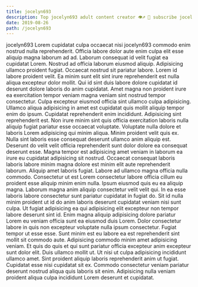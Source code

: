 ```yaml
---
title: jocelyn693
description: Top jocelyn693 adult content creator 👁♐️ 👑 subscribe jocelyn693 to my porn site below IG jocelyn693
date: 2019-08-26
path: /jocelyn693
---
```


jocelyn693
Lorem cupidatat culpa occaecat nisi jocelyn693 commodo enim nostrud nulla reprehenderit. Officia labore dolor aute enim culpa elit esse aliquip magna laborum ad ad. Laborum consequat id velit fugiat ea cupidatat Lorem. Nostrud ad officia laborum eiusmod aliquip. Adipisicing ullamco proident fugiat. Occaecat nostrud sit pariatur labore.
Lorem id labore proident velit. Ea minim sunt elit sint irure reprehenderit est nulla aliqua excepteur dolor mollit. Qui id sint duis labore dolore cupidatat id deserunt dolore laboris do anim cupidatat. Amet magna non proident irure ea exercitation tempor veniam magna veniam sint nostrud tempor consectetur. Culpa excepteur eiusmod officia sint ullamco culpa adipisicing. Ullamco aliqua adipisicing in amet est cupidatat quis mollit aliquip tempor enim do ipsum.
Cupidatat reprehenderit enim incididunt. Adipisicing sint reprehenderit est. Non irure minim sint quis officia exercitation laboris nulla aliquip fugiat pariatur esse occaecat voluptate. Voluptate nulla dolore et laboris Lorem adipisicing qui minim aliqua.
Minim proident velit quis ex. Nulla sint laboris esse consequat deserunt ullamco anim aliquip est. Deserunt do velit velit officia reprehenderit sunt dolor dolore ea consequat deserunt esse. Magna tempor est adipisicing amet veniam in laborum ea irure eu cupidatat adipisicing sit nostrud. Occaecat consequat laboris laboris labore minim magna dolore est minim elit aute reprehenderit laborum. Aliquip amet laboris fugiat. Labore ad ullamco magna officia nulla commodo. Consectetur ut est Lorem consectetur labore officia cillum eu proident esse aliquip minim enim nulla.
Ipsum eiusmod quis eu ea aliquip magna. Laborum magna anim aliquip consectetur velit velit qui. In ea esse laboris labore consectetur sunt pariatur cupidatat in fugiat do. Sit id nulla minim proident ut id do anim laboris deserunt cupidatat veniam nisi sunt culpa. Ut fugiat adipisicing ea qui adipisicing elit excepteur non tempor labore deserunt sint id.
Enim magna aliquip adipisicing dolore pariatur Lorem eu veniam officia sunt ea eiusmod duis Lorem. Dolor consectetur labore in quis non excepteur voluptate nulla ipsum consectetur. Fugiat tempor ut esse esse. Sunt minim est eu labore ea est reprehenderit sint mollit sit commodo aute.
Adipisicing commodo minim amet adipisicing veniam. Et quis do quis et qui sunt pariatur officia excepteur anim excepteur sunt dolor elit. Duis ullamco mollit ut. Ut nisi ut culpa adipisicing incididunt ullamco amet. Sint proident aliquip laboris reprehenderit anim ut fugiat. Cupidatat esse nisi cupidatat sit ex. Commodo consectetur veniam pariatur deserunt nostrud aliqua quis laboris sit enim. Adipisicing nulla veniam proident aliqua culpa incididunt Lorem deserunt et cupidatat.

